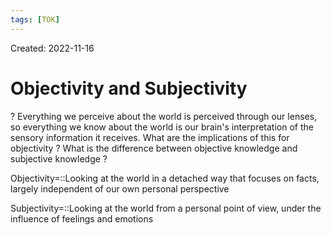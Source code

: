 ```yaml
---
tags: [TOK] 
---
```

Created: 2022-11-16

# Objectivity and Subjectivity
?
Everything we perceive about the world is perceived through our lenses, so everything we know about the world is our brain's interpretation of the sensory information it receives. 
What are the implications of this for objectivity ?
What is the difference between objective knowledge and subjective knowledge ?
<!--SR:!2023-01-10,30,230-->

Objectivity=::Looking at the world in a detached way that focuses on facts, largely independent of our own personal perspective
<!--SR:!2023-01-05,27,230-->

Subjectivity=::Looking at the world from a personal point of view, under the influence of feelings and emotions
<!--SR:!2023-01-20,38,230-->
